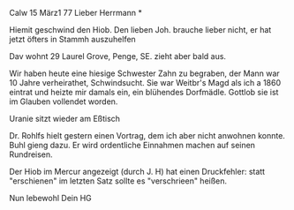  Calw 15 März1 77
Lieber Herrmann <Mogl>*

Hiemit geschwind den Hiob. Den lieben Joh. brauche lieber nicht, er hat jetzt öfters in Stammh auszuhelfen

Dav wohnt 29 Laurel Grove, Penge, SE. zieht aber bald aus.

Wir haben heute eine hiesige Schwester Zahn zu begraben, der Mann war 10 Jahre verheirathet, Schwindsucht. Sie war Weitbr's Magd als ich a 1860 eintrat und heizte mir damals ein, ein blühendes Dorfmädle. Gottlob sie ist im Glauben vollendet worden.

Uranie sitzt wieder am Eßtisch

Dr. Rohlfs hielt gestern einen Vortrag, dem ich aber nicht anwohnen konnte. Buhl gieng dazu. Er wird ordentliche Einnahmen machen auf seinen Rundreisen.

Der Hiob im Mercur angezeigt (durch J. H) hat einen Druckfehler: statt "erschienen" im letzten Satz sollte es "verschrieen" heißen.

Nun lebewohl
 Dein HG
